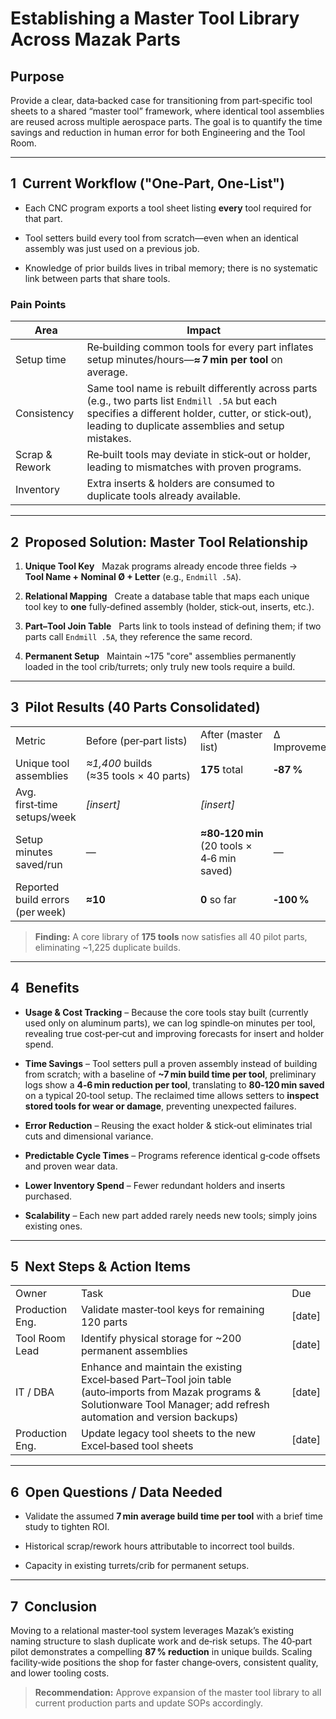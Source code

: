 # Establishing a Master Tool Library Across Mazak Parts

## Purpose

Provide a clear, data‑backed case for transitioning from part‑specific tool sheets to a shared “master tool” framework, where identical tool assemblies are reused across multiple aerospace parts. The goal is to quantify the time savings and reduction in human error for both Engineering and the Tool Room.

---

## 1  Current Workflow ("One‑Part, One‑List")

- Each CNC program exports a tool sheet listing **every** tool required for that part.
    
- Tool setters build every tool from scratch—even when an identical assembly was just used on a previous job.
    
- Knowledge of prior builds lives in tribal memory; there is no systematic link between parts that share tools.
    

### Pain Points

|Area|Impact|
|---|---|
|Setup time|Re‑building common tools for every part inflates setup minutes/hours—**≈ 7 min per tool** on average.|
|Consistency|Same tool name is rebuilt differently across parts (e.g., two parts list `Endmill .5A` but each specifies a different holder, cutter, or stick‑out), leading to duplicate assemblies and setup mistakes.|
|Scrap & Rework|Re‑built tools may deviate in stick‑out or holder, leading to mismatches with proven programs.|
|Inventory|Extra inserts & holders are consumed to duplicate tools already available.|

---

## 2  Proposed Solution: Master Tool Relationship

1. **Unique Tool Key**   Mazak programs already encode three fields → **Tool Name + Nominal Ø + Letter** (e.g., `Endmill .5A`).
    
2. **Relational Mapping**   Create a database table that maps each unique tool key to **one** fully‑defined assembly (holder, stick‑out, inserts, etc.).
    
3. **Part–Tool Join Table**   Parts link to tools instead of defining them; if two parts call `Endmill .5A`, they reference the same record.
    
4. **Permanent Setup**   Maintain ~175 "core" assemblies permanently loaded in the tool crib/turrets; only truly new tools require a build.
    

---

## 3  Pilot Results (40 Parts Consolidated)

|                                  |                                        |                                            |               |
| -------------------------------- | -------------------------------------- | ------------------------------------------ | ------------- |
| Metric                           | Before (per‑part lists)                | After (master list)                        | Δ Improvement |
| Unique tool assemblies           | _≈1,400_ builds (≈35 tools × 40 parts) | **175** total                              | **‑87 %**     |
| Avg. first‑time setups/week      | _[insert]_                             | _[insert]_                                 |               |
| Setup minutes saved/run          | —                                      | **≈80‑120 min** (20 tools × 4‑6 min saved) | —             |
| Reported build errors (per week) | **≈10**                                | **0** so far                               | **‑100 %**    |

> **Finding:** A core library of **175 tools** now satisfies all 40 pilot parts, eliminating ~1,225 duplicate builds.

---

## 4  Benefits

- **Usage & Cost Tracking** – Because the core tools stay built (currently used only on aluminum parts), we can log spindle‑on minutes per tool, revealing true cost‑per‑cut and improving forecasts for insert and holder spend.
    
- **Time Savings** – Tool setters pull a proven assembly instead of building from scratch; with a baseline of **~7 min build time per tool**, preliminary logs show a **4‑6 min reduction per tool**, translating to **80‑120 min saved** on a typical 20‑tool setup. The reclaimed time allows setters to **inspect stored tools for wear or damage**, preventing unexpected failures.
    
- **Error Reduction** – Reusing the exact holder & stick‑out eliminates trial cuts and dimensional variance.
    
- **Predictable Cycle Times** – Programs reference identical g‑code offsets and proven wear data.
    
- **Lower Inventory Spend** – Fewer redundant holders and inserts purchased.
    
- **Scalability** – Each new part added rarely needs new tools; simply joins existing ones.
    

---

## 5  Next Steps & Action Items

|   |   |   |
|---|---|---|
|Owner|Task|Due|
|Production Eng.|Validate master‑tool keys for remaining 120 parts|[date]|
|Tool Room Lead|Identify physical storage for ~200 permanent assemblies|[date]|
|IT / DBA|Enhance and maintain the existing Excel‑based Part–Tool join table (auto‑imports from Mazak programs & Solutionware Tool Manager; add refresh automation and version backups)|[date]|
|Production Eng.|Update legacy tool sheets to the new Excel‑based tool sheets|[date]|

---

## 6  Open Questions / Data Needed

- Validate the assumed **7 min average build time per tool** with a brief time study to tighten ROI.
    
- Historical scrap/rework hours attributable to incorrect tool builds.
    
- Capacity in existing turrets/crib for permanent setups.
    

---

## 7  Conclusion

Moving to a relational master‑tool system leverages Mazak’s existing naming structure to slash duplicate work and de‑risk setups. The 40‑part pilot demonstrates a compelling **87 % reduction** in unique builds. Scaling facility‑wide positions the shop for faster change‑overs, consistent quality, and lower tooling costs.

> **Recommendation:** Approve expansion of the master tool library to all current production parts and update SOPs accordingly.